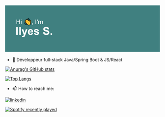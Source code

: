 ![](header.png)


- 🌱 Développeur full-stack Java/Spring Boot & JS/React
  


[![Anurag's GitHub stats](https://github-readme-stats.vercel.app/api?username=Enkiduduh&count_private=true&show_icons=true&theme=gruvbox)](https://github.com/anuraghazra/github-readme-stats)
 
[![Top Langs](https://github-readme-stats.vercel.app/api/top-langs/?username=Enkiduduh&layout=compact)](https://github.com/anuraghazra/github-readme-stats)
   
   
   - 📫 How to reach me: 
   
[![linkedin](https://cloud.githubusercontent.com/assets/17016297/18839848/0fc7e74e-83d2-11e6-8c6a-277fc9d6e067.png)][1]
    
[![Spotify recently played](https://spotify-recently-played-readme.vercel.app/api?user=1196434796&count=3)](https://open.spotify.com/user/1196434796)
     <br>

[1]: https://www.linkedin.com/in/ilyessoumardjouma/

